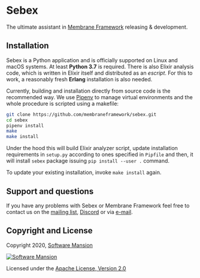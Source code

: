 # Sebex

The ultimate assistant in [Membrane Framework] releasing & development.

## Installation

Sebex is a Python application and is officially supported on Linux and macOS systems. At least **Python 3.7** is required. There is also Elixir analysis code, which is written in Elixir itself and distributed as an _escript_. For this to work, a reasonably fresh **Erlang** installation is also needed.

Currently, building and installation directly from source code is the recommended way. We use [Pipenv] to manage virtual environments and the whole procedure is scripted using a makefile:

```bash
git clone https://github.com/membraneframework/sebex.git
cd sebex
pipenv install
make
make install
```

Under the hood this will build Elixir analyzer script, update installation requirements in `setup.py` according to ones specified in `Pipfile` and then, it will install `sebex` package issuing `pip install --user .` command.

To update your existing installation, invoke `make install` again.

## Support and questions

If you have any problems with Sebex or Membrane Framework feel free to contact us on the [mailing list](https://groups.google.com/forum/#!forum/membrane-framework), [Discord](https://discord.gg/nwnfVSY) or via [e-mail](mailto:info+sebex@membraneframework.org).

## Copyright and License

Copyright 2020, [Software Mansion](https://swmansion.com/?utm_source=git&utm_medium=readme&utm_campaign=membrane)

[![Software Mansion](https://membraneframework.github.io/static/logo/swm_logo_readme.png)](
https://swmansion.com/?utm_source=git&utm_medium=readme&utm_campaign=membrane)

Licensed under the [Apache License, Version 2.0](LICENSE)

[Membrane Framework]: https://www.membraneframework.org/
[Pipenv]: https://pipenv.pypa.io/en/latest/
